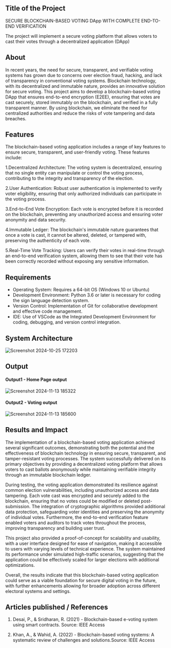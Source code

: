 ## Title of the Project

SECURE BLOCKCHAIN-BASED VOTING DApp WITH COMPLETE END-TO-END VERIFICATION

The project will implement a secure voting platform that allows voters to cast their votes through a decentralized application (DApp)
## About

In recent years, the need for secure, transparent, and verifiable voting systems has grown due to concerns over election fraud, hacking, and lack of transparency in conventional voting systems. Blockchain technology, with its decentralized and immutable nature, provides an innovative solution for secure voting. This project aims to develop a blockchain-based voting DApp that ensures end-to-end encryption (E2EE), ensuring that votes are cast securely, stored immutably on the blockchain, and verified in a fully transparent manner. By using blockchain, we eliminate the need for centralized authorities and reduce the risks of vote tampering and data breaches.

## Features

The blockchain-based voting application includes a range of key features to ensure secure, transparent, and user-friendly voting. These features include:

1.Decentralized Architecture: The voting system is decentralized, ensuring that no single entity can manipulate or control the voting process, contributing to the integrity and transparency of the election.

2.User Authentication: Robust user authentication is implemented to verify voter eligibility, ensuring that only authorized individuals can participate in the voting process.

3.End-to-End Vote Encryption: Each vote is encrypted before it is recorded on the blockchain, preventing any unauthorized access and ensuring voter anonymity and data security.

4.Immutable Ledger: The blockchain's immutable nature guarantees that once a vote is cast, it cannot be altered, deleted, or tampered with, preserving the authenticity of each vote.

5.Real-Time Vote Tracking: Users can verify their votes in real-time through an end-to-end verification system, allowing them to see that their vote has been correctly recorded without exposing any sensitive information.

## Requirements
<!--List the requirements of the project as shown below-->
* Operating System: Requires a 64-bit OS (Windows 10 or Ubuntu) 
* Development Environment: Python 3.6 or later is necessary for coding the sign language detection system.
* Version Control: Implementation of Git for collaborative development and effective code management.
* IDE: Use of VSCode as the Integrated Development Environment for coding, debugging, and version control integration.


## System Architecture


![Screenshot 2024-10-25 172203](https://github.com/user-attachments/assets/04381ad1-b937-43fd-ba06-e022286f87d8)


## Output


#### Output1 - Home Page output

![Screenshot 2024-11-13 185322](https://github.com/user-attachments/assets/1399f8ec-4d54-44d4-bb8e-329bc599e8b2)


#### Output2 - Voting output

![Screenshot 2024-11-13 185600](https://github.com/user-attachments/assets/39ed1c2f-ccc8-4767-b46a-81978c9ac9cc)


## Results and Impact
The implementation of a blockchain-based voting application achieved several significant outcomes, demonstrating both the potential and the effectiveness of blockchain technology in ensuring secure, transparent, and tamper-resistant voting processes. The system successfully delivered on its primary objectives by providing a decentralized voting platform that allows voters to cast ballots anonymously while maintaining verifiable integrity through an immutable blockchain ledger. 

During testing, the voting application demonstrated its resilience against common election vulnerabilities, including unauthorized access and data tampering. Each vote cast was encrypted and securely added to the blockchain, ensuring that no votes could be modified or deleted post-submission. The integration of cryptographic algorithms provided additional data protection, safeguarding voter identities and preserving the anonymity of individual votes. Furthermore, the end-to-end verification feature enabled voters and auditors to track votes throughout the process, improving transparency and building user trust.

This project also provided a proof-of-concept for scalability and usability, with a user interface designed for ease of navigation, making it accessible to users with varying levels of technical experience. The system maintained its performance under simulated high-traffic scenarios, suggesting that the application could be effectively scaled for larger elections with additional optimizations. 

Overall, the results indicate that this blockchain-based voting application could serve as a viable foundation for secure digital voting in the future, with further enhancements allowing for broader adoption across different electoral systems and settings.

## Articles published / References
1.	Desai, P., & Sridharan, R. (2021) - Blockchain-based e-voting system using smart contracts. Source: IEEE Access

2. Khan, A., & Wahid, A. (2022) - Blockchain-based voting systems: A systematic review of challenges and solutions.Source: IEEE Access






